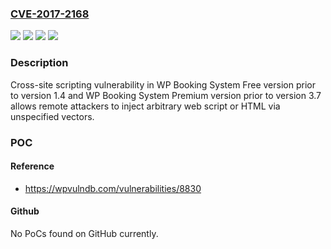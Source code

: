 ### [CVE-2017-2168](https://cve.mitre.org/cgi-bin/cvename.cgi?name=CVE-2017-2168)
![](https://img.shields.io/static/v1?label=Product&message=WP%20Booking%20System%20Free%20version&color=blue)
![](https://img.shields.io/static/v1?label=Product&message=WP%20Booking%20System%20Premium%20version&color=blue)
![](https://img.shields.io/static/v1?label=Version&message=n%2Fa&color=blue)
![](https://img.shields.io/static/v1?label=Vulnerability&message=Cross-site%20scripting&color=brighgreen)

### Description

Cross-site scripting vulnerability in WP Booking System Free version prior to version 1.4 and WP Booking System Premium version prior to version 3.7 allows remote attackers to inject arbitrary web script or HTML via unspecified vectors.

### POC

#### Reference
- https://wpvulndb.com/vulnerabilities/8830

#### Github
No PoCs found on GitHub currently.

